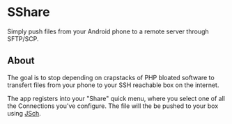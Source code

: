 # SShare

Simply push files from your Android phone to a remote server through SFTP/SCP.

## About

The goal is to stop depending on crapstacks of PHP bloated software to transfert files from your phone to your SSH reachable box on the internet.

The app registers into your "Share" quick menu, where you select one of all the Connections you've configure. The file will the be pushed to your box using [JSch](www.jcraft.com/jsch/).


